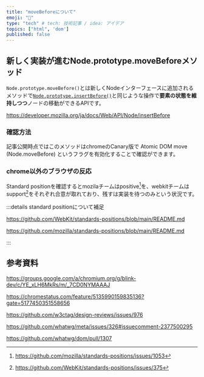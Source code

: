 ```yaml
---
title: "moveBeforeについて"
emoji: "🦁"
type: "tech" # tech: 技術記事 / idea: アイデア
topics: ["html", 'dom']
published: false
---
```


## 新しく実装が進むNode.prototype.moveBeforeメソッド

`Node.prototype.moveBefore()`とは新しくNodeインターフェースに追加されるメソッドで[`Node.prototype.insertBefore()`](https://developer.mozilla.org/ja/docs/Web/API/Node/insertBefore)と同じような操作で**要素の状態を維持しつつ**ノードの移動ができるAPIです。

https://developer.mozilla.org/ja/docs/Web/API/Node/insertBefore

### 確認方法

記事公開時点ではこのメソッドはchromeのCanary版で Atomic DOM move (Node.moveBefore) というフラグを有効化することで確認ができます。

###

### chrome以外のブラウザの反応

Standard positionを確認するとmozilaチームはpositive[^1]を、webkitチームはsupport[^2]をそれぞれ合意が取れており、残すは実装を待つのみという状況です。

[^1]: https://github.com/mozilla/standards-positions/issues/1053
[^2]: https://github.com/WebKit/standards-positions/issues/375

:::details standard positionについて補足

https://github.com/WebKit/standards-positions/blob/main/README.md

https://github.com/mozilla/standards-positions/blob/main/README.md

:::

## 参考資料

https://groups.google.com/a/chromium.org/g/blink-dev/c/YE_xLH6MkRs/m/_7CD0NYMAAAJ

https://chromestatus.com/feature/5135990159835136?gate=5177450351558656

https://github.com/w3ctag/design-reviews/issues/976

https://github.com/whatwg/meta/issues/326#issuecomment-2377500295

https://github.com/whatwg/dom/pull/1307
